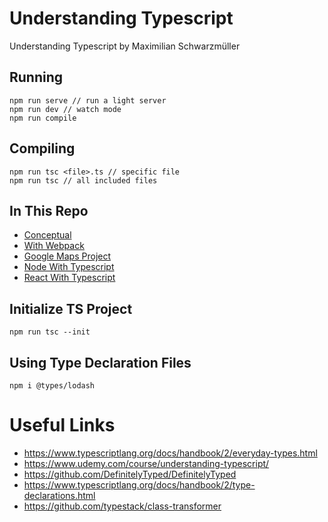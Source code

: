 <!-- @format -->

# Understanding Typescript

Understanding Typescript by Maximilian Schwarzmüller

## Running

```
npm run serve // run a light server
npm run dev // watch mode
npm run compile
```

## Compiling

```
npm run tsc <file>.ts // specific file
npm run tsc // all included files
```

## In This Repo

-  [Conceptual](src/)
-  [With Webpack](webpack-with-ts/)
-  [Google Maps Project](google-maps-project/)
-  [Node With Typescript](node-with-ts/)
-  [React With Typescript](react-with-ts/)

## Initialize TS Project

```
npm run tsc --init
```

## Using Type Declaration Files

```
npm i @types/lodash
```

# Useful Links

-  https://www.typescriptlang.org/docs/handbook/2/everyday-types.html
-  https://www.udemy.com/course/understanding-typescript/
-  https://github.com/DefinitelyTyped/DefinitelyTyped
-  https://www.typescriptlang.org/docs/handbook/2/type-declarations.html
-  https://github.com/typestack/class-transformer
